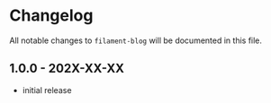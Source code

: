 # Changelog

All notable changes to `filament-blog` will be documented in this file.

## 1.0.0 - 202X-XX-XX

- initial release
